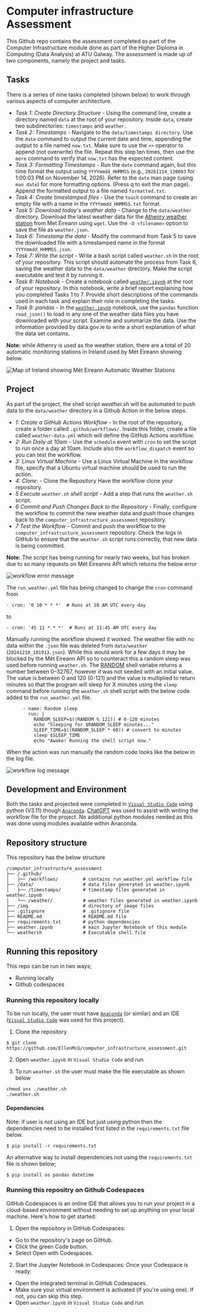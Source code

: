 # Computer infrastructure Assessment

This Github repo contains the assessment completed as part of the Computer Infrastructure module done as part of the Higher Diploma in Computing (Data Analysis) at ATU Galway. The assessment is made up of two components, namely the project and tasks.

## **Tasks**

There is a series of nine tasks completed (shown below) to work through various aspects of computer architecture. 
- *Task 1: Create Directory  Structure* - Using the command line, create a directory named `data` at the root of your repository. Inside `data`, create two subdirectories: `timestamps` and `weather`.
- *Task 2: Timestamps* - Navigate to the `data/timestamps directory`. Use the `date` command to output the current date and time, appending the output to a file named `now.txt`. Make sure to use the `>>` operator to append (not overwrite) the file. Repeat this step ten times, then use the `more` command to verify that `now.txt` has the expected content.
- *Task 3: Formatting Timestamps* -  Run the `date` command again, but this time format the output using `YYYYmmdd_HHMMSS` (e.g., `20261114_130003` for 1:00:03 PM on November 14, 2026). Refer to the `date` man page (using `man date`) for more formatting options. (Press q to exit the man page). Append the formatted output to a file named `formatted.txt`.
- *Task 4: Create timestamped files* - Use the `touch` command to create an empty file with a name in the `YYYYmmdd_HHMMSS.txt` format. 
- *Task 5: Download today's weather data* - Change to the `data/weather` directory. Download the latest weather data for the [Athenry weather station](https://prodapi.metweb.ie/observations/athenry/today) from Met Éireann using `wget`. Use the `-O <filename>` option to save the file as `weather.json`. 
- *Task 6: Timestamp the data* - Modify the command from Task 5 to save the downloaded file with a timestamped name in the format `YYYYmmdd_HHMMSS.json`.
- *Task 7: Write the script* - Write a bash script called `weather.sh` in the root of your repository. This script should automate the process from Task 6, saving the weather data to the `data/weather` directory. Make the script executable and test it by running it.
- *Task 8: Notebook* - Create a notebook called [`weather.ipynb`](https://github.com/EllenMcG/computer_infrastructure_assessment/blob/main/weather.ipynb) at the root of your repository. In this notebook, write a brief report explaining how you completed Tasks 1 to 7. Provide short descriptions of the commands used in each task and explain their role in completing the tasks.
- *Task 9: pandas* - In the [`weather.ipynb`](https://github.com/EllenMcG/computer_infrastructure_assessment/blob/main/weather.ipynb) notebook, use the `pandas` function `read_json()` to load in any one of the weather data files you have downloaded with your script. Examine and summarize the data. Use the information provided by data.gov.ie to write a short explanation of what the data set contains.

**Note:** while Athenry is used as the weather station, there are a total of 20 automatic monitoring stations in Ireland used by Mét Eireann showing below. 

![Map of Ireland showing Mét Eireann Automatic Weather Stations](https://www.met.ie/cms/assets/uploads/2020/10/synoptic.png)

## **Project**

As part of the project, the shell script *weather.sh* will be automated to push data to the `data/weather` directory in a Github Action in the below steps. 
- *1: Create a GitHub Actions Workflow* - In the root of the repository, create a folder called `.github/workflows/`. Inside this folder, create a file called `weather-data.yml` which will define the GitHub Actions workflow.
- *2: Run Daily at 10am* - Use the `schedule` event with `cron` to set the script to run once a day at 10am. Include also the `workflow_dispatch` event so you can test the workflow.
- *3: Linux Virtual Machine* - Use a Linux Virtual Machine In the workflow file, specify that a Ubuntu virtual machine should be used to run the action.
- *4: Clone:* - Clone the Repository Have the workflow clone your repository.
- *5 Execute `weather.sh` shell script* - Add a step that runs the `weather.sh` script.
- *6 Commit and Push Changes Back to the Repository* - Finally, configure the workflow to commit the new weather data and push those changes back to the `computer_infrastructure_assessment` repository.
- *7 Test the Workflow* - Commit and push the workflow to the `computer_infrastructure_assessment`  repository. Check the logs in GitHub to ensure that the `weather.sh` script runs correctly, that new data is being committed.

**Note:** The script has being running for nearly two weeks, but has broken due to so many requests on Mét Eireanns API which returns the below error 

![workflow error message](img/error.png)

The `run_weather.yml` file has being changed to change the `cron` command from 

```
- cron: '0 10 * * *'  # Runs at 10 AM UTC every day
```

to 
```
- cron: '45 11 * * *'  # Runs at 11:45 AM UTC every day
```

Manually running the workflow showed it worked. The weather file with no data within the `.json` file was deleted from `data/weather` (`20241210_101913.json`). While this would work for a few days it may be blocked by the Mét Eireann API so to counteract this a random sleep was used before running `weather.sh`. The [RANDOM](https://www.geeksforgeeks.org/random-shell-variable-in-linux-with-examples/) shell variabe returns a number between 0–32767, however it was not seeded with an initial value. The value is between 0 and 120 (0-121) and the value is multiplied to return minutes so that the program will sleep for X minutes using the `sleep` command before running the `weather.sh` shell script with the below code added to the `run_weather.yml` file.


```
      - name: Random sleep
        run: |
          RANDOM_SLEEP=$((RANDOM % 121)) # 0-120 minutes
          echo "Sleeping for $RANDOM_SLEEP minutes..."
          SLEEP_TIME=$((RANDOM_SLEEP * 60)) # convert to minutes
          sleep $SLEEP_TIME
          echo "Awake! Running the shell script now."
```

When the action was run manually the random code looks like the below in the log file.

![workflow log message](img/log.png)

## **Development and Environment**
Both the tasks and projected were completed in [`Visual Studio Code`](https://code.visualstudio.com/) using python (V3.11) though [`Anaconda`](https://www.anaconda.com/). [ChatGPT](https://chatgpt.com/) was used to assist with writing the workflow file for the project. No additional python modules needed as this was done using modules available within Anaconda. 

## **Repository structure** 
This repository has the below structure 

```
/computer_infrastructure_assessment
├── /.github/           
│   ├── /workflows/         # contains run_weather.yml workflow file
├── /data/                  # data files generated in weather.ipynb
│   ├── /timestamps/        # timestamp files generated in weather.ipynb
│   └── /weather/           # weather files generated in weather.ipynb
├── /img                    # directory of image files
├── .gitignore              # .gitignore file
├── README.md               # README.md file 
├── requirements.txt        # python dependencies
├── weather.ipynb           # main Jupyter Notebook of this module  
└── weathersh               # Executable shell file 
```


## **Running this repository**
This repo can be run in two ways;
- Running locally
- Github codespaces

### **Running this repository locally** 

To be run locally, the user must have [`Anaconda`](https://www.anaconda.com/) (or similar) and an IDE ([`Visual Studio Code`](https://code.visualstudio.com/) was used for this project). 

1. Clone the repository
```
$ git clone https://github.com/EllenMcG/computer_infrastructure_assessment.git
```

2. Open `weather.ipynb` in `Visual Studio Code` and run

3. To run `weather.sh` the user must make the file executable as shown below

```
chmod u+x ./weather.sh
./weather.sh 
```

#### **Dependencies** 
Note: if user is not using an IDE but just using python then the dependencies need to be installed first listed in the `requirements.txt` file below.

``` 
$ pip install -r requirements.txt
```

An alternative way to install dependencies not using the `requirements.txt` file is shown below; 

```
$ pip install os pandas datetime
```

### **Running this repositry on Github Codespaces**

GitHub Codespaces is an online IDE that allows you to run your project in a cloud-based environment without needing to set up anything on your local machine. Here's how to get started:

1. Open the repository in GitHub Codespaces:
- Go to the repository's page on GitHub.
- Click the green Code button.
- Select Open with Codespaces.

2. Start the Jupyter Notebook in Codespaces:
Once your Codespace is ready:
- Open the integrated terminal in GitHub Codespaces.
- Make sure your virtual environment is activated (if you're using one). If not, you can skip this step.
- Open `weather.ipynb` in `Visual Studio Code` and run 
